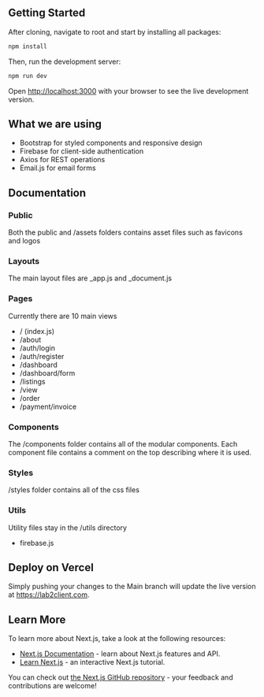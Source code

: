 
## Getting Started

After cloning, navigate to root and start by installing all packages:

```bash
npm install
```

Then, run the development server:

```bash
npm run dev
```

Open [http://localhost:3000](http://localhost:3000) with your browser to see the live development version.

## What we are using

- Bootstrap for styled components and responsive design
- Firebase for client-side authentication
- Axios for REST operations
- Email.js for email forms

## Documentation

<h3>Public</h3>
<p>Both the public and /assets folders contains asset files such as favicons and logos</p>

<h3>Layouts</h3>
<p>The main layout files are _app.js and _document.js<p>

<h3>Pages</h3>
<p>Currently there are 10 main views<p>

- / (index.js)
- /about 
- /auth/login
- /auth/register
- /dashboard
- /dashboard/form
- /listings
- /view
- /order
- /payment/invoice

<h3>Components</h3>
<p>The /components folder contains all of the modular components. Each component file contains a comment on the top describing where it is used.<p>

<h3>Styles</h3>
<p>/styles folder contains all of the css files</p>

<h3>Utils</h3>
<p>Utility files stay in the /utils directory</p>

- firebase.js

## Deploy on Vercel

Simply pushing your changes to the Main branch will update the live version at https://lab2client.com.

## Learn More

To learn more about Next.js, take a look at the following resources:

- [Next.js Documentation](https://nextjs.org/docs) - learn about Next.js features and API.
- [Learn Next.js](https://nextjs.org/learn) - an interactive Next.js tutorial.

You can check out [the Next.js GitHub repository](https://github.com/vercel/next.js/) - your feedback and contributions are welcome!
